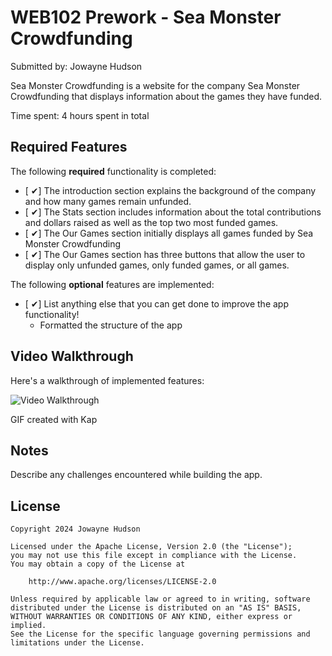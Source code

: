 # WEB102 Prework - Sea Monster Crowdfunding

Submitted by: Jowayne Hudson

Sea Monster Crowdfunding is a website for the company Sea Monster Crowdfunding that displays information about the games they have funded.

Time spent: 4 hours spent in total

## Required Features

The following **required** functionality is completed:

* [ ✔︎] The introduction section explains the background of the company and how many games remain unfunded.
* [ ✔︎] The Stats section includes information about the total contributions and dollars raised as well as the top two most funded games.
* [ ✔︎] The Our Games section initially displays all games funded by Sea Monster Crowdfunding
* [ ✔︎] The Our Games section has three buttons that allow the user to display only unfunded games, only funded games, or all games.

The following **optional** features are implemented:

* [ ✔︎] List anything else that you can get done to improve the app functionality!
    * Formatted the structure of the app

## Video Walkthrough

Here's a walkthrough of implemented features:

<img src='https://imgur.com/a/Qlc4eXl' title='Video Walkthrough' width='' alt='Video Walkthrough' />

<!-- Replace this with whatever GIF tool you used! -->
GIF created with Kap  
<!-- Recommended tools:
[Kap](https://getkap.co/) for macOS
[ScreenToGif](https://www.screentogif.com/) for Windows
[peek](https://github.com/phw/peek) for Linux. -->

## Notes

Describe any challenges encountered while building the app.

## License

    Copyright 2024 Jowayne Hudson

    Licensed under the Apache License, Version 2.0 (the "License");
    you may not use this file except in compliance with the License.
    You may obtain a copy of the License at

        http://www.apache.org/licenses/LICENSE-2.0

    Unless required by applicable law or agreed to in writing, software
    distributed under the License is distributed on an "AS IS" BASIS,
    WITHOUT WARRANTIES OR CONDITIONS OF ANY KIND, either express or implied.
    See the License for the specific language governing permissions and
    limitations under the License.
